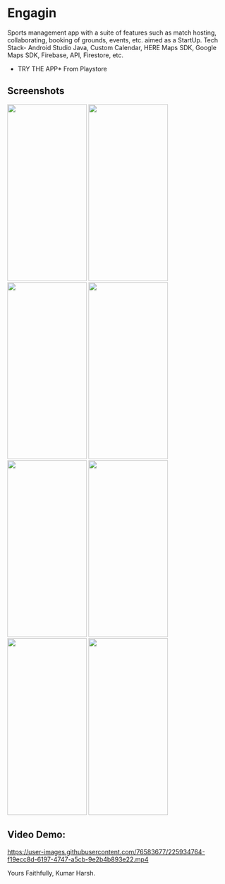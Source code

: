 # Engagin
Sports management app with a suite of features such as match hosting, collaborating, booking of grounds, events, etc. aimed as a StartUp. Tech Stack- Android Studio Java, Custom Calendar, HERE Maps SDK, Google Maps SDK, Firebase, API, Firestore, etc.

* TRY THE APP*
From Playstore

## Screenshots

<img src="https://user-images.githubusercontent.com/76583677/163007403-bb1f3f39-7a76-45bc-bae4-fa729f94afaa.jpg" width="180" height="400">
<img src="https://user-images.githubusercontent.com/76583677/163007412-f54f9d7f-1e5a-46e1-a0a9-a1b9df62efd7.jpg" width="180" height="400">
<img src="https://user-images.githubusercontent.com/76583677/163007416-769a55f3-254a-44ad-8eb3-27870ea85d9d.jpg" width="180" height="400">
<img src="https://user-images.githubusercontent.com/76583677/163007418-7379a855-340d-403c-9757-579ceee1a3a2.jpg" width="180" height="400">
<img src="https://user-images.githubusercontent.com/76583677/163007421-aa70119f-7995-40a7-9da3-57b3c4fc8da1.jpg" width="180" height="400">
<img src="https://user-images.githubusercontent.com/76583677/163007515-653513bf-f245-465d-a75d-78ed702bc686.jpeg" width="180" height="400">
<img src="https://user-images.githubusercontent.com/76583677/163007523-8852f939-1557-4a9f-bbdb-6760ad54da51.jpeg" width="180" height="400">
<img src="https://user-images.githubusercontent.com/76583677/163007530-588b1468-bd65-48a7-abc7-022623d7c4f8.jpeg" width="180" height="400">

## Video Demo:

https://user-images.githubusercontent.com/76583677/225934764-f19ecc8d-6197-4747-a5cb-9e2b4b893e22.mp4





Yours Faithfully,
Kumar Harsh.



